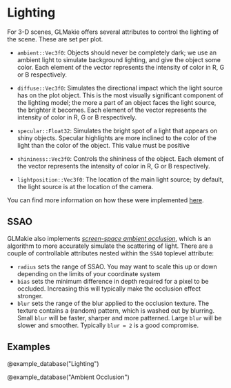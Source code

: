 # Lighting

For 3-D scenes, GLMakie offers several attributes to control the lighting of the scene.  These are set per plot.

- `ambient::Vec3f0`: Objects should never be completely dark; we use an ambient light to simulate background lighting, and give the object some color.  Each element of the vector represents the intensity of color in R, G or B respectively.
- `diffuse::Vec3f0`: Simulates the directional impact which the light source has on the plot object. This is the most visually significant component of the lighting model; the more a part of an object faces the light source, the brighter it becomes.  Each element of the vector represents the intensity of color in R, G or B respectively.
- `specular::Float32`: Simulates the bright spot of a light that appears on shiny objects. Specular highlights are more inclined to the color of the light than the color of the object.  This value must be positive


- `shininess::Vec3f0`: Controls the shininess of the object.  Each element of the vector represents the intensity of color in R, G or B respectively.
- `lightposition::Vec3f0`: The location of the main light source; by default, the light source is at the location of the camera.

You can find more information on how these were implemented [here](https://learnopengl.com/Lighting/Basic-Lighting).

## SSAO

GLMakie also implements [_screen-space ambient occlusion_](https://learnopengl.com/Advanced-Lighting/SSAO), which is an algorithm to more accurately simulate the scattering of light.  There are a couple of controllable attributes nested within the `SSAO` toplevel attribute:

- `radius` sets the range of SSAO. You may want to scale this up or
  down depending on the limits of your coordinate system
- `bias` sets the minimum difference in depth required for a pixel to
  be occluded. Increasing this will typically make the occlusion
  effect stronger.
- `blur` sets the range of the blur applied to the occlusion texture.
  The texture contains a (random) pattern, which is washed out by
  blurring. Small `blur` will be faster, sharper and more patterned.
  Large `blur` will be slower and smoother. Typically `blur = 2` is
  a good compromise.

## Examples

@example_database("Lighting")

@example_database("Ambient Occlusion")
